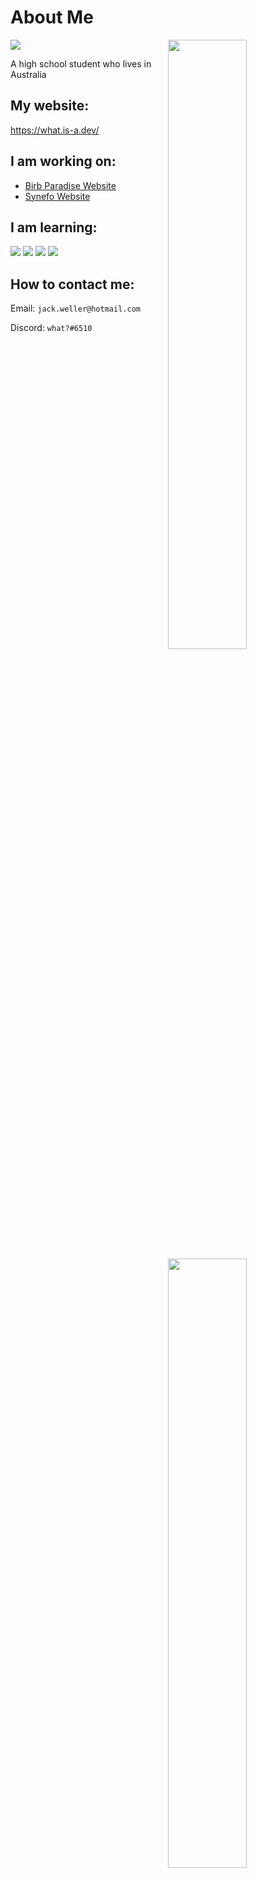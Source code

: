 # About Me

<a href="https://github.com/What-Question-Mark"><img width="50%" align="right" src="https://github-readme-stats.vercel.app/api?username=What-Question-Mark&include_all_commits=true&show_icons=true&include_all_commits=true&theme=monokai&hide_border=True"></a>
<a href="https://github.com/What-Question-Mark"><img width="50%" align="right" src="https://github-readme-stats.vercel.app/api/top-langs/?username=What-Question-Mark&include_all_commits=true&show_icons=true&include_all_commits=true&theme=monokai&hide_border=True&layout=compact"></a>

<img src="https://dcbadge.vercel.app/api/shield/693325366365913164">

A high school student who lives in Australia

## My website:

https://what.is-a.dev/

## I am working on:

- [Birb Paradise Website](https://github.com/What-Question-Mark/birb)
- [Synefo Website](https://github.com/synefo-discord/synefo-discord.github.io)

## I am learning:

<a href="https://en.wikipedia.org/wiki/HTML"><img src="https://img.shields.io/badge/HTML-E34F26?logo=html5&logoColor=fff&style=for-the-badge"></a>
<a href="https://en.wikipedia.org/wiki/CSS"><img src="https://img.shields.io/badge/CSS-264DE4?logo=css3&logoColor=fff&style=for-the-badge"></a>
<a href="https://en.wikipedia.org/wiki/JavaScript"><img src="https://img.shields.io/badge/JAVASCRIPT-F6DF1E?logo=javascript&logoColor=000&style=for-the-badge"></a>
<a href="https://en.wikipedia.org/wiki/React_(JavaScript_library)"><img src="https://img.shields.io/badge/REACT.JS-61DBFB?logo=createreactapp&logoColor=000&style=for-the-badge"></a>

## How to contact me:

Email: `jack.weller@hotmail.com`

Discord: `what?#6510`
